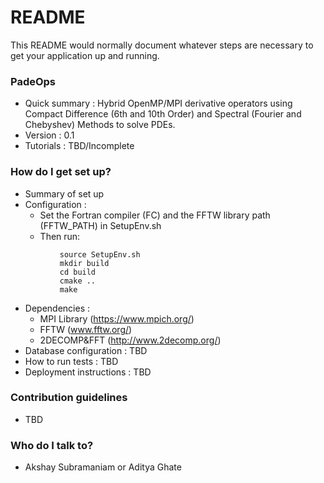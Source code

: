 # README #

This README would normally document whatever steps are necessary to get your application up and running.

### PadeOps ###

* Quick summary : Hybrid OpenMP/MPI derivative operators using Compact Difference (6th and 10th Order) and Spectral (Fourier and Chebyshev) Methods to solve PDEs.
* Version : 0.1
* Tutorials : TBD/Incomplete

### How do I get set up? ###

* Summary of set up
* Configuration :
    * Set the Fortran compiler (FC) and the FFTW library path (FFTW_PATH) in SetupEnv.sh
    * Then run:
~~~
           source SetupEnv.sh
           mkdir build
           cd build
           cmake ..
           make
~~~
* Dependencies :
    * MPI Library (https://www.mpich.org/)
    * FFTW (www.fftw.org/)
    * 2DECOMP&FFT (http://www.2decomp.org/)
* Database configuration : TBD
* How to run tests : TBD
* Deployment instructions : TBD

### Contribution guidelines ###

* TBD

### Who do I talk to? ###

* Akshay Subramaniam or Aditya Ghate